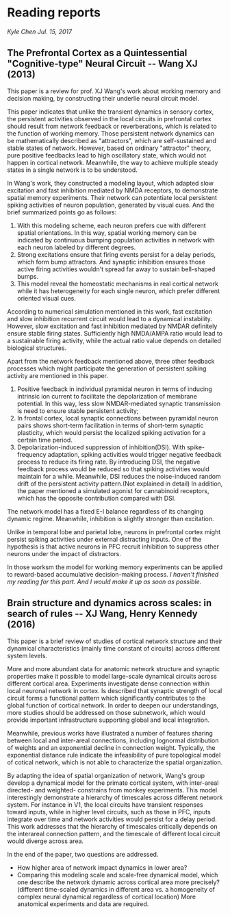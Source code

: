 # **Reading reports**
*Kyle Chen Jul. 15, 2017*
## The Prefrontal Cortex as a Quintessential "Cognitive-type" Neural Circuit -- Wang XJ (2013)
This paper is a review for prof. XJ Wang's work about working memory and decision making, by constructing their underlie neural circuit model.

This paper indicates that unlike the transient dynamics in sensory cortex, the persistent activities observed in the local circuits in prefrontal cortex should result from network feedback or reverberations, which is related to the function of working memory. Those persistent network dynamics can be mathematically described as "attractors", which are self-sustained and stable states of network. However, based on ordinary "attractor" theory, pure positive feedbacks lead to high oscillatory state, which would not happen in cortical network. Meanwhile, the way to achieve multiple steady states in a single network is to be understood.

  In Wang's work, they constructed a modeling layout, which adapted slow excitation and fast inhibition mediated by NMDA receptors, to demonstrate spatial memory experiments. Their network can potentiate local persistent spiking activities of neuron population, generated by visual cues. And the brief summarized points go as follows:
  1. With this modeling scheme, each neuron prefers cue with different spatial orientations. In this way, spatial working memory can be indicated by continuous bumping population activities in network with each neuron labeled by different degrees.
  2. Strong excitations ensure that firing events persist for a delay periods, which form bump attractors. And synaptic inhibition ensures those active firing activities wouldn't spread far away to sustain bell-shaped bumps.
  3. This model reveal the homeostatic mechanisms in real cortical network while it has heterogeneity for each single neuron, which prefer different oriented visual cues.

  According to numerical simulation mentioned in this work, fast excitation and slow inhibition recurrent circuit would lead to a dynamical instability. However, slow excitation and fast inhibition mediated by NMDAR definitely ensure stable firing states. Sufficiently high NMDA/AMPA ratio would lead to a sustainable firing activity, while the actual ratio value depends on detailed biological structures.

Apart from the network feedback mentioned above, three other feedback processes which might participate the generation of persistent spiking activity are mentioned in this paper.
1. Positive feedback in individual pyramidal neuron in terms of inducing intrinsic ion current to facilitate the depolarization of membrane potential. In this way, less slow NMDAR-mediated synaptic transmission is need to ensure stable persistent activity;
2. In frontal cortex, local synaptic connections between pyramidal neuron pairs shows short-term facilitation in terms of short-term synaptic plasticity, which would persist the localized spiking activation for a certain time period.
3. Depolarization-induced suppression of inhibition(DSI). With spike-frequency adaptation, spiking activities would trigger negative feedback process to reduce its firing rate. By introducing DSI, the negative feedback process would be reduced so that spiking activities would maintain for a while. Meanwhile, DSI reduces the noise-induced random drift of the persistent activity pattern.(Not explained in detail) In addition, the paper mentioned a simulated agonist for cannabinoid receptors, which has the opposite contribution compared with DSI.

The network model has a fixed E-I balance regardless of its changing dynamic regime. Meanwhile, inhibition is slightly stronger than excitation.

Unlike in temporal lobe and parietal lobe, neurons in prefrontal cortex might persist spiking activities under external distracting inputs. One of the hypothesis is that active neurons in PFC recruit inhibition to suppress other neurons under the impact of distractors.

In those worksm the model for working memory experiments can be applied to reward-based accumulative decision-making process.
*I haven't finished my reading for this part. And I would make it up as soon as possible.*
## Brain structure and dynamics across scales: in search of rules -- XJ Wang, Henry Kennedy (2016)
This paper is a brief review of studies of cortical network structure and their dynamical characteristics (mainly time constant of circuits) across different system levels.

More and more abundant data for anatomic network structure and synaptic properties make it possible to model large-scale dynamical circuits across different cortical area. Experiments investigate dense connection within local neuronal network in cortex. Is described that synaptic strength of local circuit forms a functional pattern which significantly contributes to the global function of cortical network. In order to deepen our understandings, more studies should be addressed on those subnetwork, which would provide important infrastructure supporting global and local integration.

Meanwhile, previous works have illustrated a number of features sharing between local and inter-areal connections, including lognormal distribution of weights and an exponential decline in connection weight. Typically, the exponential distance rule indicate the infeasibility of pure topological model of cotical network, which is not able to characterize the spatial organization.

By adapting the idea of spatial organization of network, Wang's group develop a dynamical model for the primate cortical system, with inter-areal directed- and weighted- constrains from monkey experiments. This model interestingly demonstrate a hierarchy of timescales across different network system. For instance in V1, the local circuits have transient responses toward inputs, while in higher level circuits, such as those in PFC, inputs integrate over time and network activities would persist for a delay period. This work addresses that the hierarchy of timescales critically depends on the interareal connection pattern, and the timescale of different local circuit would diverge across area.

In the end of the paper, two questions are addressed.
- How higher area of network impact dynamics in lower area?
- Comparing this modeling scale and scale-free dynamical model, which one describe the network dynamic across cortical area more precisely? (different time-scaled dynamics in different area vs. a homogeneity of complex neural dynamical regardless of cortical location) More anatomical experiments and data are required.
